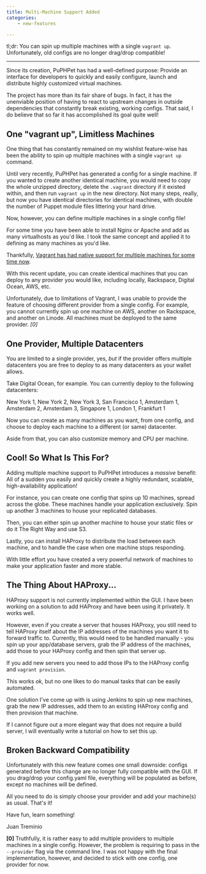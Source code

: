 ```yaml
---
title: Multi-Machine Support Added
categories:
    - new-features

---
```


tl;dr: You can spin up multiple machines with a single `vagrant up`. Unfortunately,
old configs are no longer drag/drop compatible!

-------------

Since its creation, PuPHPet has had a well-defined purpose: Provide an interface
for developers to quickly and easily configure, launch and distribute highly
customized virtual machines.

The project has more than its fair share of bugs. In fact, it has the unenviable
position of having to react to upstream changes in outside dependencies that constantly
break existing, working configs. That said, I do believe that so far it has accomplished
its goal quite well!

## One "vagrant up", Limitless Machines

One thing that has constantly remained on my wishlist feature-wise has been the ability
to spin up multiple machines with a single `vagrant up` command.

Until very recently, PuPHPet has generated a config for a single machine. If you wanted
to create another identical machine, you would need to copy the whole unzipped directory,
delete the `.vagrant` directory if it existed within, and then run `vagrant up` in the
new directory. Not many steps, really, but now you have identical directories for
identical machines, with double the number of Puppet module files littering your hard
drive.

Now, however, you can define multiple machines in a single config file!

For some time you have been able to install Nginx or Apache and add as many virtualhosts
as you'd like. I took the same concept and applied it to defining as many machines as
you'd like.

Thankfully,
[Vagrant has had native support for multiple machines for some time now](https://www.vagrantup.com/docs/multi-machine/).

With this recent update, you can create identical machines that you can deploy to any
provider you would like, including locally, Rackspace, Digital Ocean, AWS, etc.

Unfortunately, due to limitations of Vagrant, I was unable to provide the feature of
choosing different provider from a single config. For example, you cannot currently spin
up one machine on AWS, another on Rackspace, and another on Linode. All machines must
be deployed to the same provider. *[0]*

## One Provider, Multiple Datacenters

You are limited to a single provider, yes, *but* if the provider offers multiple
datacenters you are free to deploy to as many datacenters as your wallet allows.

Take Digital Ocean, for example. You can currently deploy to the following datacenters:

New York 1, New York 2, New York 3, San Francisco 1, Amsterdam 1, Amsterdam 2,
Amsterdam 3, Singapore 1, London 1, Frankfurt 1

Now you can create as many machines as you want, from one config, and choose to deploy
each machine to a different (or same) datacenter.

Aside from that, you can also customize memory and CPU per machine.

## Cool! So What Is This For?

Adding multiple machine support to PuPHPet introduces a *massive* benefit: All of a sudden
you easily and quickly create a highly redundant, scalable, high-availability application!

For instance, you can create one config that spins up 10 machines, spread across the globe.
These machines handle your application exclusively. Spin up another 3 machines to house
your replicated databases.

Then, you can either spin up another machine to house your static files or do it
The Right Way and use S3.

Lastly, you can install HAProxy to distribute the load between each machine, and to
handle the case when one machine stops responding.

With little effort you have created a very powerful network of machines to make your
application faster and more stable.

## The Thing About HAProxy...

HAProxy support is not currently implemented within the GUI. I have been working
on a solution to add HAProxy and have been using it privately. It works well.

However, even if you create a server that houses HAProxy, you still need to tell HAProxy
itself about the IP addresses of the machines you want it to forward traffic to. Currently,
this would need to be handled manually - you spin up your app/database servers, grab the
IP address of the machines, add those to your HAProxy config and then spin that server up.

If you add new servers you need to add those IPs to the HAProxy config and
`vagrant provision`.

This works *ok*, but no one likes to do manual tasks that can be easily automated.

One solution I've come up with is using Jenkins to spin up new machines, grab the new IP
addresses, add them to an existing HAProxy config and then provision that machine.

If I cannot figure out a more elegant way that does not require a build server, I will
eventually write a tutorial on how to set this up.

## Broken Backward Compatibility

Unfortunately with this new feature comes one small downside: configs generated before this
change are no longer fully compatible with the GUI. If you drag/drop your config.yaml file,
everything will be populated as before, except no machines will be defined.

All you need to do is simply choose your provider and add your machine(s) as usual.
That's it!

Have fun, learn something!

Juan Treminio

**[0]** Truthfully, it is rather easy to add multiple providers to multiple machines in a
single config. However, the problem is requiring to pass in the `--provider` flag via the
command line. I was not happy with the final implementation, however, and decided to
stick with one config, one provider for now.
